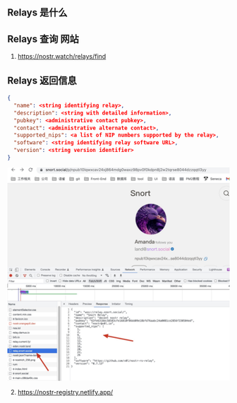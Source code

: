 ## Relays 是什么

## Relays 查询 网站

1. https://nostr.watch/relays/find

## Relays 返回信息

```json
{
  "name": <string identifying relay>,
  "description": <string with detailed information>,
  "pubkey": <administrative contact pubkey>,
  "contact": <administrative alternate contact>,
  "supported_nips": <a list of NIP numbers supported by the relay>,
  "software": <string identifying relay software URL>,
  "version": <string version identifier>
}
```

![](../img/relay1.jpg)

2. https://nostr-registry.netlify.app/
